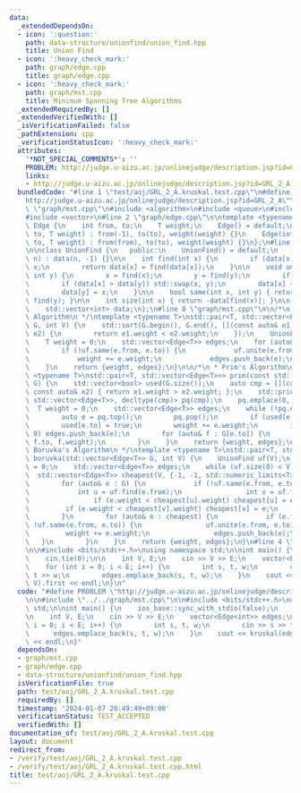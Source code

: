 ```yaml
---
data:
  _extendedDependsOn:
  - icon: ':question:'
    path: data-structure/unionfind/union_find.hpp
    title: Union Find
  - icon: ':heavy_check_mark:'
    path: graph/edge.cpp
    title: graph/edge.cpp
  - icon: ':heavy_check_mark:'
    path: graph/mst.cpp
    title: Minimum Spanning Tree Algorithms
  _extendedRequiredBy: []
  _extendedVerifiedWith: []
  _isVerificationFailed: false
  _pathExtension: cpp
  _verificationStatusIcon: ':heavy_check_mark:'
  attributes:
    '*NOT_SPECIAL_COMMENTS*': ''
    PROBLEM: http://judge.u-aizu.ac.jp/onlinejudge/description.jsp?id=GRL_2_A
    links:
    - http://judge.u-aizu.ac.jp/onlinejudge/description.jsp?id=GRL_2_A
  bundledCode: "#line 1 \"test/aoj/GRL_2_A.kruskal.test.cpp\"\n#define PROBLEM \"\
    http://judge.u-aizu.ac.jp/onlinejudge/description.jsp?id=GRL_2_A\"\n\n#line 2\
    \ \"graph/mst.cpp\"\n#include <algorithm>\n#include <queue>\n#include <utility>\n\
    #include <vector>\n#line 2 \"graph/edge.cpp\"\n\ntemplate <typename T>\nstruct\
    \ Edge {\n    int from, to;\n    T weight;\n    Edge() = default;\n    Edge(int\
    \ to, T weight) : from(-1), to(to), weight(weight) {}\n    Edge(int from, int\
    \ to, T weight) : from(from), to(to), weight(weight) {}\n};\n#line 4 \"data-structure/unionfind/union_find.hpp\"\
    \n\nclass UnionFind {\n   public:\n    UnionFind() = default;\n    explicit UnionFind(int\
    \ n) : data(n, -1) {}\n\n    int find(int x) {\n        if (data[x] < 0) return\
    \ x;\n        return data[x] = find(data[x]);\n    }\n\n    void unite(int x,\
    \ int y) {\n        x = find(x);\n        y = find(y);\n        if (x == y) return;\n\
    \        if (data[x] > data[y]) std::swap(x, y);\n        data[x] += data[y];\n\
    \        data[y] = x;\n    }\n\n    bool same(int x, int y) { return find(x) ==\
    \ find(y); }\n\n    int size(int x) { return -data[find(x)]; }\n\n   private:\n\
    \    std::vector<int> data;\n};\n#line 8 \"graph/mst.cpp\"\n\n/*\n * Kruskal's\
    \ Algorithm\n */\ntemplate <typename T>\nstd::pair<T, std::vector<Edge<T>>> kruskal(std::vector<Edge<T>>\
    \ G, int V) {\n    std::sort(G.begin(), G.end(), [](const auto& e1, const auto&\
    \ e2) {\n        return e1.weight < e2.weight;\n    });\n    UnionFind uf(V);\n\
    \    T weight = 0;\n    std::vector<Edge<T>> edges;\n    for (auto& e : G) {\n\
    \        if (!uf.same(e.from, e.to)) {\n            uf.unite(e.from, e.to);\n\
    \            weight += e.weight;\n            edges.push_back(e);\n        }\n\
    \    }\n    return {weight, edges};\n}\n\n/*\n * Prim's Algorithm\n */\ntemplate\
    \ <typename T>\nstd::pair<T, std::vector<Edge<T>>> prim(const std::vector<std::vector<Edge<T>>>&\
    \ G) {\n    std::vector<bool> used(G.size());\n    auto cmp = [](const auto& e1,\
    \ const auto& e2) { return e1.weight > e2.weight; };\n    std::priority_queue<Edge<T>,\
    \ std::vector<Edge<T>>, decltype(cmp)> pq(cmp);\n    pq.emplace(0, 0, 0);\n  \
    \  T weight = 0;\n    std::vector<Edge<T>> edges;\n    while (!pq.empty()) {\n\
    \        auto e = pq.top();\n        pq.pop();\n        if (used[e.to]) continue;\n\
    \        used[e.to] = true;\n        weight += e.weight;\n        if (e.to !=\
    \ 0) edges.push_back(e);\n        for (auto& f : G[e.to]) {\n            pq.emplace(e.to,\
    \ f.to, f.weight);\n        }\n    }\n    return {weight, edges};\n}\n\n/*\n *\
    \ Boruvka's Algorithm\n */\ntemplate <typename T>\nstd::pair<T, std::vector<Edge<T>>>\
    \ boruvka(std::vector<Edge<T>> G, int V) {\n    UnionFind uf(V);\n    T weight\
    \ = 0;\n    std::vector<Edge<T>> edges;\n    while (uf.size(0) < V) {\n      \
    \  std::vector<Edge<T>> cheapest(V, {-1, -1, std::numeric_limits<T>::max()});\n\
    \        for (auto& e : G) {\n            if (!uf.same(e.from, e.to)) {\n    \
    \            int u = uf.find(e.from);\n                int v = uf.find(e.to);\n\
    \                if (e.weight < cheapest[u].weight) cheapest[u] = e;\n       \
    \         if (e.weight < cheapest[v].weight) cheapest[v] = e;\n            }\n\
    \        }\n        for (auto& e : cheapest) {\n            if (e.from != -1 &&\
    \ !uf.same(e.from, e.to)) {\n                uf.unite(e.from, e.to);\n       \
    \         weight += e.weight;\n                edges.push_back(e);\n         \
    \   }\n        }\n    }\n    return {weight, edges};\n}\n#line 4 \"test/aoj/GRL_2_A.kruskal.test.cpp\"\
    \n\n#include <bits/stdc++.h>\nusing namespace std;\n\nint main() {\n    ios_base::sync_with_stdio(false);\n\
    \    cin.tie(0);\n\n    int V, E;\n    cin >> V >> E;\n    vector<Edge<int>> edges;\n\
    \    for (int i = 0; i < E; i++) {\n        int s, t, w;\n        cin >> s >>\
    \ t >> w;\n        edges.emplace_back(s, t, w);\n    }\n    cout << kruskal(edges,\
    \ V).first << endl;\n}\n"
  code: "#define PROBLEM \"http://judge.u-aizu.ac.jp/onlinejudge/description.jsp?id=GRL_2_A\"\
    \n\n#include \"../../graph/mst.cpp\"\n\n#include <bits/stdc++.h>\nusing namespace\
    \ std;\n\nint main() {\n    ios_base::sync_with_stdio(false);\n    cin.tie(0);\n\
    \n    int V, E;\n    cin >> V >> E;\n    vector<Edge<int>> edges;\n    for (int\
    \ i = 0; i < E; i++) {\n        int s, t, w;\n        cin >> s >> t >> w;\n  \
    \      edges.emplace_back(s, t, w);\n    }\n    cout << kruskal(edges, V).first\
    \ << endl;\n}"
  dependsOn:
  - graph/mst.cpp
  - graph/edge.cpp
  - data-structure/unionfind/union_find.hpp
  isVerificationFile: true
  path: test/aoj/GRL_2_A.kruskal.test.cpp
  requiredBy: []
  timestamp: '2024-01-07 20:49:49+09:00'
  verificationStatus: TEST_ACCEPTED
  verifiedWith: []
documentation_of: test/aoj/GRL_2_A.kruskal.test.cpp
layout: document
redirect_from:
- /verify/test/aoj/GRL_2_A.kruskal.test.cpp
- /verify/test/aoj/GRL_2_A.kruskal.test.cpp.html
title: test/aoj/GRL_2_A.kruskal.test.cpp
---
```

